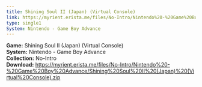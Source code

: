 ```yaml
---
title: Shining Soul II (Japan) (Virtual Console)
link: https://myrient.erista.me/files/No-Intro/Nintendo%20-%20Game%20Boy%20Advance/Shining%20Soul%20II%20(Japan)%20(Virtual%20Console).zip
type: single1
System: Nintendo - Game Boy Advance
---
```

<b>Game:</b> Shining Soul II (Japan) (Virtual Console)<br>
<b>System:</b> Nintendo - Game Boy Advance<br>
<b>Collection:</b> No-Intro<br>
<b>Download:</b> https://myrient.erista.me/files/No-Intro/Nintendo%20-%20Game%20Boy%20Advance/Shining%20Soul%20II%20(Japan)%20(Virtual%20Console).zip